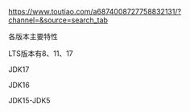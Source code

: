 https://www.toutiao.com/a6874008727758832131/?channel=&source=search_tab

各版本主要特性

LTS版本有8、11、17

JDK17



JDK16



JDK15-JDK5